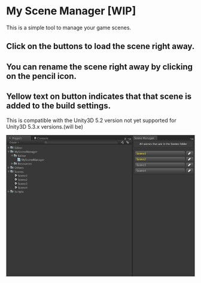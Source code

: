 # My Scene Manager [WIP]

This is a simple tool to manage your game scenes.

## Click on the buttons to load the scene right away.
## You can rename the scene right away by clicking on the pencil icon.
## Yellow text on button indicates that that scene is added to the build settings.

This is compatible with the Unity3D 5.2 version not yet supported for Unity3D 5.3.x versions.(will be)


![Screenshot 1](screenshot1.png)
